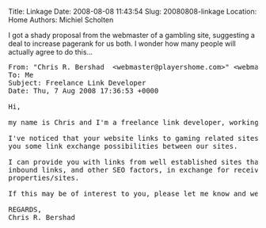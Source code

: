 Title: Linkage
Date: 2008-08-08 11:43:54
Slug: 20080808-linkage
Location: Home
Authors: Michiel Scholten

<p>I got a shady proposal from the webmaster of a gambling site, suggesting a deal to increase pagerank for us both. I wonder how many people will actually agree to do this...</p>

<pre>
From: "Chris R. Bershad  &lt;webmaster@playershome.com&gt;" &lt;webmaster@playershome.com&gt;&gt;
To: Me
Subject: Freelance Link Developer
Date: Thu, 7 Aug 2008 17:36:53 +0000

Hi,

my name is Chris and I'm a freelance link developer, working mostly in the field of gambling.

I've noticed that your website links to gaming related sites and so would like to discuss with
you some link exchange possibilities between our sites.

I can provide you with links from well established sites that carry a wide variety of pagerank,
inbound links, and other SEO factors, in exchange for receiving links from your own
properties/sites.

If this may be of interest to you, please let me know and we can work out the details.

REGARDS,
Chris R. Bershad
</pre>